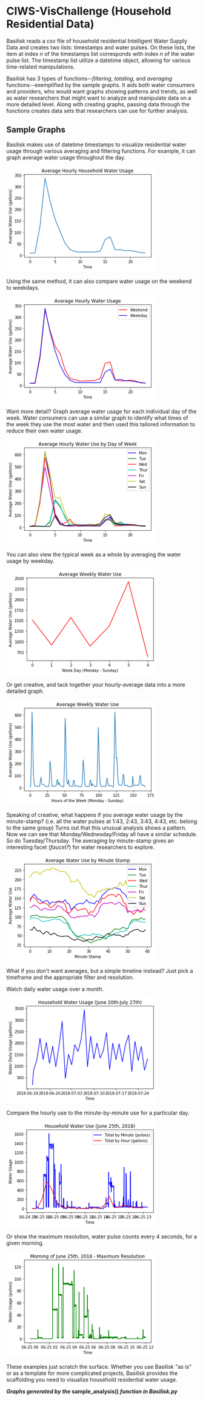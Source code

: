 # CIWS-VisChallenge (Household Residential Data)

Basilisk reads a csv file of household residential Intelligent Water Supply Data
and creates two lists: timestamps and water pulses.
On these lists, the item at index *n* of the timestamps list corresponds with index *n* of the water pulse list.
The timestamp list utilize a datetime object, allowing for various time-related manipulations.
    
Basilisk has 3 types of functions--*filtering*, *totaling*, and *averaging* functions--exemplified by the sample graphs. 
It aids both water consumers and providers, who would want graphs showing patterns and trends, 
as well as water researchers that might want to analyze and manipulate data on a more detailed level. 
Along with creating graphs, passing data through the functions creates data sets that researchers can use for further analysis.

## Sample Graphs

Basilisk makes use of datetime timestamps to visualize residential water usage through various averaging and filtering functions. 
For example, it can graph average water usage throughout the day.

![alt text](https://raw.githubusercontent.com/14edavis/CIWS-VisChallenge/master/doc/images/graph_AverageHour1.png)

Using the same method, it can also compare water usage on the weekend to weekdays.

![alt text](https://raw.githubusercontent.com/14edavis/CIWS-VisChallenge/master/doc/images/graph_AverageHour2.png) 

Want more detail? Graph average water usage for each individual day of the week. Water consumers can use a similar graph to identify what times of the week they use the most water and then used this tailored information to reduce their own water usage. 

![alt text](https://raw.githubusercontent.com/14edavis/CIWS-VisChallenge/master/doc/images/graph_AverageHour3.png)

 
You can also view the typical week as a whole by averaging the water usage by weekday.

![alt text](https://raw.githubusercontent.com/14edavis/CIWS-VisChallenge/master/doc/images/graph_Week1.png) 


Or get creative, and tack together your hourly-average data into a more detailed graph.

![alt text](https://raw.githubusercontent.com/14edavis/CIWS-VisChallenge/master/doc/images/graph_Week2.png) 
 
Speaking of creative, what happens if you average water usage by the minute-stamp? 
(i.e. all the water pulses at 1:43, 2:43, 3:43, 4:43, etc. belong to the same group) 
Turns out that this unusual analysis shows a pattern. Now we can see that Monday/Wednesday/Friday all have a similar schedule. 
So do Tuesday/Thursday. The averaging by minute-stamp gives an interesting facet (*faucet?*) for water researchers to explore. 

![alt text](https://raw.githubusercontent.com/14edavis/CIWS-VisChallenge/master/doc/images/graph_Minute.png)  

What if you don't want averages, but a simple timeline instead? Just pick a timeframe and the appropriate filter and resolution.

Watch daily water usage over a month.

![alt text](https://raw.githubusercontent.com/14edavis/CIWS-VisChallenge/master/doc/images/graph_Total1.png) 

Compare the hourly use to the minute-by-minute use for a particular day.
 
![alt text](https://raw.githubusercontent.com/14edavis/CIWS-VisChallenge/master/doc/images/graph_Total2.png)  
 
Or show the maximum resolution, water pulse counts every 4 seconds, for a given morning.

![alt text](https://raw.githubusercontent.com/14edavis/CIWS-VisChallenge/master/doc/images/graph_Total3.png)  

These examples just scratch the surface.
Whether you use Basilisk "as is" or as a template for more complicated projects, 
Basilisk provides the scaffolding you need to visualize household residential water usage.

**_Graphs generated by the_ sample\_analysis() _function in Basilisk.py_**

